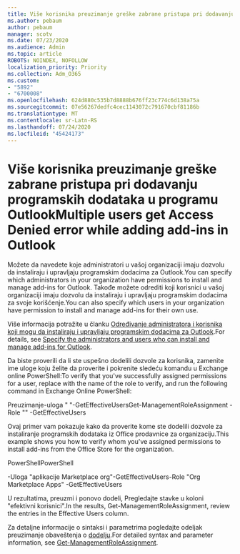```yaml
---
title: Više korisnika preuzimanje greške zabrane pristupa pri dodavanju programskih dodataka u programu Outlook
ms.author: pebaum
author: pebaum
manager: scotv
ms.date: 07/23/2020
ms.audience: Admin
ms.topic: article
ROBOTS: NOINDEX, NOFOLLOW
localization_priority: Priority
ms.collection: Adm_O365
ms.custom:
- "5892"
- "6700008"
ms.openlocfilehash: 624d880c535b7d8888b676ff23c774c6d138a75a
ms.sourcegitcommit: 07e56267dedfc4cec1143072c791670cbf81186b
ms.translationtype: MT
ms.contentlocale: sr-Latn-RS
ms.lasthandoff: 07/24/2020
ms.locfileid: "45424173"
---
```

# <a name="multiple-users-get-access-denied-error-while-adding-add-ins-in-outlook"></a><span data-ttu-id="e5a27-102">Više korisnika preuzimanje greške zabrane pristupa pri dodavanju programskih dodataka u programu Outlook</span><span class="sxs-lookup"><span data-stu-id="e5a27-102">Multiple users get Access Denied error while adding add-ins in Outlook</span></span>

<span data-ttu-id="e5a27-103">Možete da navedete koje administratori u vašoj organizaciji imaju dozvolu da instaliraju i upravljaju programskim dodacima za Outlook.</span><span class="sxs-lookup"><span data-stu-id="e5a27-103">You can specify which administrators in your organization have permissions to install and manage add-ins for Outlook.</span></span> <span data-ttu-id="e5a27-104">Takođe možete odrediti koji korisnici u vašoj organizaciji imaju dozvolu da instaliraju i upravljaju programskim dodacima za svoje korišćenje.</span><span class="sxs-lookup"><span data-stu-id="e5a27-104">You can also specify which users in your organization have permission to install and manage add-ins for their own use.</span></span>

<span data-ttu-id="e5a27-105">Više informacija potražite u članku [Određivanje administratora i korisnika koji mogu da instaliraju i upravljaju programskim dodacima za Outlook](https://docs.microsoft.com/exchange/clients-and-mobile-in-exchange-online/add-ins-for-outlook/specify-who-can-install-and-manage-add-ins).</span><span class="sxs-lookup"><span data-stu-id="e5a27-105">For details, see [Specify the administrators and users who can install and manage add-ins for Outlook](https://docs.microsoft.com/exchange/clients-and-mobile-in-exchange-online/add-ins-for-outlook/specify-who-can-install-and-manage-add-ins).</span></span>

<span data-ttu-id="e5a27-106">Da biste proverili da li ste uspešno dodelili dozvole za korisnika, zamenite <Role Name> ime uloge koju želite da proverite i pokrenite sledeću komandu u Exchange online PowerShell:</span><span class="sxs-lookup"><span data-stu-id="e5a27-106">To verify that you've successfully assigned permissions for a user, replace <Role Name> with the name of the role to verify, and run the following command in Exchange Online PowerShell:</span></span>

<span data-ttu-id="e5a27-107">Preuzimanje-uloga " <Role Name> "-GetEffectiveUsers</span><span class="sxs-lookup"><span data-stu-id="e5a27-107">Get-ManagementRoleAssignment -Role "<Role Name>" -GetEffectiveUsers</span></span>

<span data-ttu-id="e5a27-108">Ovaj primer vam pokazuje kako da proverite kome ste dodelili dozvole za instaliranje programskih dodataka iz Office prodavnice za organizaciju.</span><span class="sxs-lookup"><span data-stu-id="e5a27-108">This example shows you how to verify whom you've assigned permissions to install add-ins from the Office Store for the organization.</span></span>

<span data-ttu-id="e5a27-109">PowerShell</span><span class="sxs-lookup"><span data-stu-id="e5a27-109">PowerShell</span></span>

<span data-ttu-id="e5a27-110">-Uloga "aplikacije Marketplace org"-GetEffectiveUsers</span><span class="sxs-lookup"><span data-stu-id="e5a27-110">-Role "Org Marketplace Apps" -GetEffectiveUsers</span></span>

<span data-ttu-id="e5a27-111">U rezultatima, preuzmi i ponovo dodeli, Pregledajte stavke u koloni "efektivni korisnici".</span><span class="sxs-lookup"><span data-stu-id="e5a27-111">In the results, Get-ManagementRoleAssignment, review the entries in the Effective Users column.</span></span>

<span data-ttu-id="e5a27-112">Za detaljne informacije o sintaksi i parametrima pogledajte odeljak preuzimanje obaveštenja o [dodelju](https://docs.microsoft.com/powershell/module/exchange/get-managementroleassignment).</span><span class="sxs-lookup"><span data-stu-id="e5a27-112">For detailed syntax and parameter information, see [Get-ManagementRoleAssignment](https://docs.microsoft.com/powershell/module/exchange/get-managementroleassignment).</span></span>
 